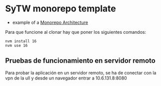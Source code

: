 # SyTW monorepo template

* example of a [Monorepo Architecture](https://levelup.gitconnected.com/monorepo-architecture-with-simple-example-484ca725bf2c) 

Para que funcione al clonar hay que poner los siguientes comandos:

```
nvm install 16
nvm use 16
```

## Pruebas de funcionamiento en servidor remoto

Para probar la aplicación en un servidor remoto, se ha de conectar con la vpn de la ull y desde un navegador entrar a 10.6.131.8:8080